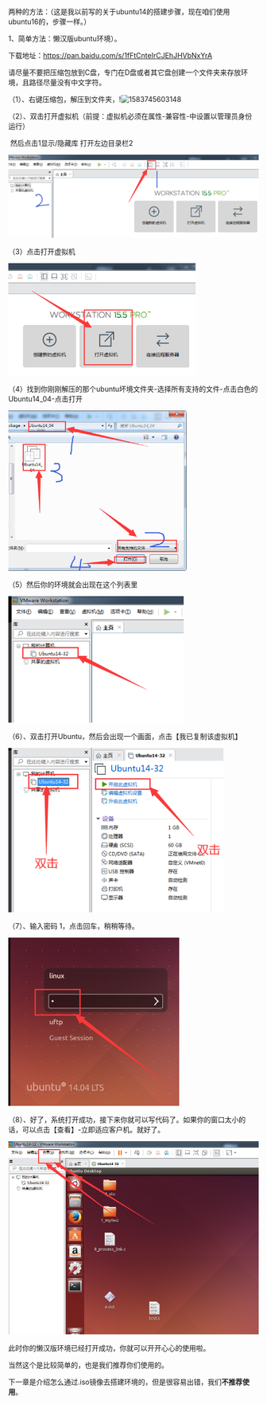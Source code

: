 两种的方法：（这是我以前写的关于ubuntu14的搭建步骤，现在咱们使用ubuntu16的，步骤一样。）

1、简单方法：懒汉版ubuntu环境）。

下载地址：https://pan.baidu.com/s/1fFtCnteIrCJEhJHVbNxYrA

请尽量不要把压缩包放到C盘，专门在D盘或者其它盘创建一个文件夹来存放环境，且路径尽量没有中文字符。

（1）、右键压缩包，解压到文件夹，!![1583745603148](C:\Users\Administrator\AppData\Roaming\Typora\typora-user-images\1583745603148.png)

（2）、双击打开虚拟机（前提：虚拟机必须在属性-兼容性-中设置以管理员身份运行）

​		然后点击1显示/隐藏库 打开左边目录栏2

<img src="Ubuntu搭建教程步骤截图.assets/image-20200116145201387.png" alt="image-20200116145201387" style="zoom: 67%;" />

（3）点击打开虚拟机

<img src="Ubuntu搭建教程步骤截图.assets/image-20200116145338510.png" alt="image-20200116145338510" style="zoom: 67%;" />

（4）找到你刚刚解压的那个ubuntu坏境文件夹-选择所有支持的文件-点击白色的Ubuntu14_04-点击打开

<img src="Ubuntu搭建教程步骤截图.assets/image-20200116145647120.png" alt="image-20200116145647120" style="zoom:67%;" />

（5）然后你的环境就会出现在这个列表里

<img src="Ubuntu搭建教程步骤截图.assets/image-20200116145818002.png" alt="image-20200116145818002" style="zoom:80%;" />

（6）、双击打开Ubuntu，然后会出现一个画面，点击【我已复制该虚拟机】

<img src="Ubuntu搭建教程步骤截图.assets/image-20200116145929291.png" alt="image-20200116145929291" style="zoom:80%;" />

（7）、输入密码   1，点击回车，稍稍等待。

<img src="Ubuntu搭建教程步骤截图.assets/image-20200116150113403.png" alt="image-20200116150113403" style="zoom:80%;" />

（8）、好了，系统打开成功，接下来你就可以写代码了。如果你的窗口太小的话，可以点击【查看】-立即适应客户机。就好了。

<img src="Ubuntu搭建教程步骤截图.assets/image-20200116150322434.png" alt="image-20200116150322434" style="zoom:80%;" />

此时你的懒汉版环境已经打开成功，你就可以开开心心的使用啦。

当然这个是比较简单的，也是我们推荐你们使用的。

下一章是介绍怎么通过.iso镜像去搭建环境的，但是很容易出错，我们**不推荐使用**。